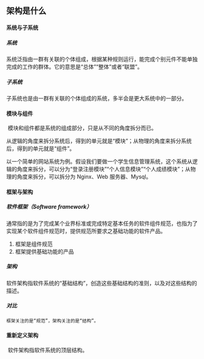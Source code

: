 ## 架构是什么

#### 系统与子系统

##### 系统

​	系统泛指由一群有关联的个体组成，根据某种规则运行，能完成个别元件不能单独完成的工作的群体。它的意思是“总体”“整体”或者“联盟”。

##### 子系统

​	子系统也是由一群有关联的个体组成的系统，多半会是更大系统中的一部分。

#### 模块与组件

​	模块和组件都是系统的组成部分，只是从不同的角度拆分而已。

​	从逻辑的角度来拆分系统后，得到的单元就是“模块”；从物理的角度来拆分系统后，得到的单元就是“组件”。

​	以一个简单的网站系统为例。假设我们要做一个学生信息管理系统，这个系统从逻辑的角度来拆分，可以分为“登录注册模块”“个人信息模块”“个人成绩模块”；从物理的角度来拆分，可以拆分为 Nginx、Web 服务器、Mysql。

#### 框架与架构

##### 软件框架（Software framework）

​	通常指的是为了完成某个业界标准或完成特定基本任务的软件组件规范，也指为了实现某个软件组件规范时，提供规范所要求之基础功能的软件产品。

1. 框架是组件规范
2. 框架提供基础功能的产品

##### 架构

​	软件架构指软件系统的“基础结构”，创造这些基础结构的准则，以及对这些结构的描述。

##### 对比

```bash
框架关注的是“规范”，架构关注的是“结构”。
```

#### 重新定义架构

​	软件架构指软件系统的顶层结构。